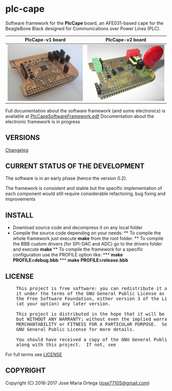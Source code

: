# plc-cape

Software framework for the **PlcCape** board, an AFE031-based cape for the BeagleBone Black designed
for Communications over Power Lines (PLC).

**PlcCape-v1 board** | **PlcCape-v2 board**
-------------------- | --------------------
![PlcCape-v1 board](doc/images/PlcCapeV1.jpg) | ![PlcCape-v2 board](doc/images/PlcCapeV2.jpg)

Full documentation about the software framework (and some electronics) is available at
[PlcCapeSoftwareFramework.pdf](http://upcommons.upc.edu/bitstream/handle/2117/98244/PlcCapeSoftwareFramework.pdf)
Documentation about the electronic framework is in progress


## VERSIONS

[Changelog](CHANGELOG.md)


## CURRENT STATUS OF THE DEVELOPMENT

The software is in an early phase (hence the version 0.2).

The framework is consistent and stable but the specific implementation of each component would
still require considerable refactoring, bug fixing and improvements


## INSTALL

* Download source code and decompress it on any local folder
* Compile the source code depending on your needs:
** To compile the whole framework just execute **make** from the root folder.
** To compile the BBB custom drivers (for SPI-DAC and ADC) go to the drivers folder and execute
**make**
** To compile the framework for a specific configuration use the PROFILE option like:
*** **make PROFILE=debug.bbb**
*** **make PROFILE=release.bbb**


## LICENSE

<pre>
	This project is free software: you can redistribute it and/or modify
	it under the terms of the GNU General Public License as published by
	the Free Software Foundation, either version 3 of the License, or
	(at your option) any later version.

	This project is distributed in the hope that it will be useful,
	but WITHOUT ANY WARRANTY; without even the implied warranty of
	MERCHANTABILITY or FITNESS FOR A PARTICULAR PURPOSE.  See the
	GNU General Public License for more details.

	You should have received a copy of the GNU General Public License
	along with this project.  If not, see <http://www.gnu.org/licenses/>
</pre>
For full terms see [LICENSE](LICENSE)


## COPYRIGHT

Copyright (C) 2016-2017 Jose Maria Ortega (<a href="mailto:jose77105@gmail.com">jose77105@gmail.com</a>)
